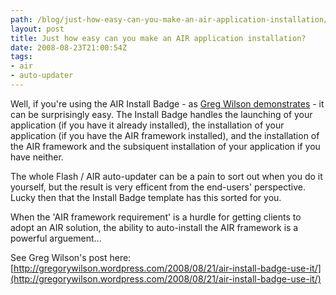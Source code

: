 ```yaml
---
path: /blog/just-how-easy-can-you-make-an-air-application-installation/
layout: post
title: Just how easy can you make an AIR application installation?
date: 2008-08-23T21:00:54Z
tags:
- air
- auto-updater
---
```


Well, if you're using the AIR Install Badge - as [Greg Wilson demonstrates](http://gregorywilson.wordpress.com/2008/08/21/air-install-badge-use-it/) \- it can be surprisingly easy. The Install Badge handles the launching of your application (if you have it already installed), the installation of your application (if you have the AIR framework installed), and the installation of the AIR framework and the subsiquent installation of your application if you have neither.

The whole Flash / AIR auto-updater can be a pain to sort out when you do it yourself, but the result is very efficent from the end-users' perspective.  Lucky then that the Install Badge template has this sorted for you.

When the 'AIR framework requirement' is a hurdle for getting clients to adopt an AIR solution, the ability to auto-install the AIR framework is a powerful arguement...

See Greg Wilson's post here: [http://gregorywilson.wordpress.com/2008/08/21/air-install-badge-use-it/](http://gregorywilson.wordpress.com/2008/08/21/air-install-badge-use-it/)